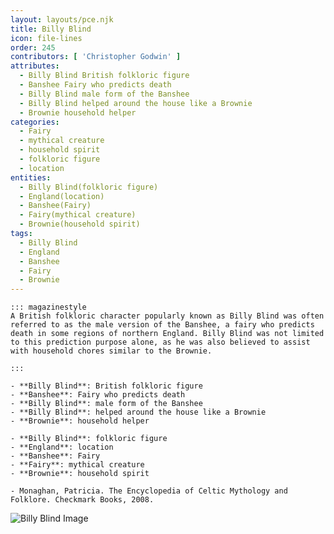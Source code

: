 ```yaml
---
layout: layouts/pce.njk
title: Billy Blind
icon: file-lines
order: 245
contributors: [ 'Christopher Godwin' ]
attributes:
  - Billy Blind British folkloric figure
  - Banshee Fairy who predicts death
  - Billy Blind male form of the Banshee
  - Billy Blind helped around the house like a Brownie
  - Brownie household helper
categories:
  - Fairy
  - mythical creature
  - household spirit
  - folkloric figure
  - location
entities:
  - Billy Blind(folkloric figure)
  - England(location)
  - Banshee(Fairy)
  - Fairy(mythical creature)
  - Brownie(household spirit)
tags:
  - Billy Blind
  - England
  - Banshee
  - Fairy
  - Brownie
---
```

``` tab [group1:Info]
::: magazinestyle
A British folkloric character popularly known as Billy Blind was often referred to as the male version of the Banshee, a fairy who predicts death in some regions of northern England. Billy Blind was not limited to this prediction purpose alone, as he was also believed to assist with household chores similar to the Brownie.

:::
```
``` tab [group1:Attributes]
- **Billy Blind**: British folkloric figure
- **Banshee**: Fairy who predicts death
- **Billy Blind**: male form of the Banshee
- **Billy Blind**: helped around the house like a Brownie
- **Brownie**: household helper
```
``` tab [group1:Entities]
- **Billy Blind**: folkloric figure
- **England**: location
- **Banshee**: Fairy
- **Fairy**: mythical creature
- **Brownie**: household spirit
```
``` tab [group1:Sources]
- Monaghan, Patricia. The Encyclopedia of Celtic Mythology and Folklore. Checkmark Books, 2008.
```
![Billy Blind Image](https://upload.wikimedia.org/wikipedia/commons/thumb/4/44/Illustration_to_the_ballad_Young_Beckie_from_%22Some_British_Ballads%22.jpg/1200px-Illustration_to_the_ballad_Young_Beckie_from_%22Some_British_Ballads%22.jpg)
